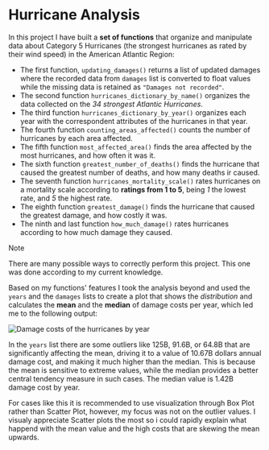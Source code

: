 # Hurricane Analysis

In this project I have built a **set of functions** that organize and manipulate data about Category 5 Hurricanes (the strongest hurricanes as rated by their wind speed) in the American Atlantic Region:

- The first function, `updating_damages()` returns a list of updated damages where the recorded data from `damages` list is converted to float values while the missing data is retained as `"Damages not recorded"`.
- The second function `hurricanes_dictionary_by_name()` organizes the data collected on the _34 strongest Atlantic Hurricanes_.
- The third function `hurricanes_dictionary_by_year()` organizes each year with the correspondent attributes of the hurricanes in that year.
- The fourth function `counting_areas_affected()` counts the number of hurricanes by each area affected.
- The fifth function `most_affected_area()` finds the area affected by the most hurricanes, and how often it was it.
- The sixth function `greatest_number_of_deaths()` finds the hurricane that caused the greatest number of deaths, and how many deaths ir caused.
- The seventh function `hurricanes_mortality_scale()` rates hurricanes on a mortality scale according to **ratings from 1 to 5**, being _1_ the lowest rate, and _5_ the highest rate.
- The eighth function `greatest_damage()` finds the hurricane that caused the greatest damage, and how costly it was.
- The ninth and last function `how_much_damage()` rates hurricanes according to how much damage they caused.

> [!NOTE]
> There are many possible ways to correctly perform this project. This one was done according to my current knowledge.

Based on my functions' features I took the analysis beyond and used the `years` and the `damages` lists to create a plot that shows the _distribution_ and calculates the **mean** and the **median** of damage costs per year, which led me to the following output:

![Damage costs of the hurricanes by year](Hurricanes_project/damage_costs_of_the_hurricanes_by_year2.png)

In the `years` list there are some outliers like 125B, 91.6B, or 64.8B that are significantly affecting the mean, driving it to a value of 10.67B dollars annual damage cost, and making it much higher than the median. This is because the mean is sensitive to extreme values, while the median provides a better central tendency measure in such cases. The median value is 1.42B damage cost by year.

For cases like this it is recommended to use visualization through Box Plot rather than Scatter Plot, however, my focus was not on the outlier values. I visualy appreciate Scatter plots the most so i could rapidly explain what happend with the mean value and the high costs that are skewing the mean upwards.
